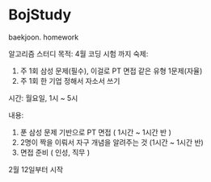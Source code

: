 # BojStudy
baekjoon. homework


알고리즘 스터디 
목적: 4월 코딩 시험 까지 
숙제: 
1) 주 1회 삼성 문제(필수), 이걸로 PT 면접 같은 유형 1문제(자율)
2) 주 1회 한 기업 정해서 자소서 쓰기 

시간: 월요일, 1시 ~ 5시

내용:
1. 푼 삼성 문제 기반으로 PT 면접 ( 1시간 ~ 1시간 반 ) 
2. 2명이 짝을 이뤄서 자구 개념을 알려주는 것 (1시간 ~ 1시간 반)
3. 면접 준비 ( 인성, 직무 ) 

2월 12일부터 시작  



